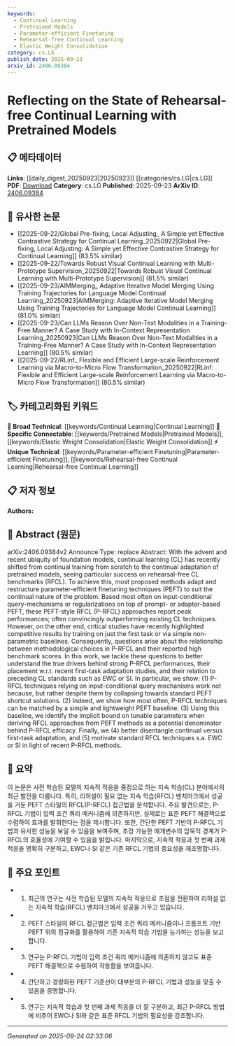 ```yaml
---
keywords:
  - Continual Learning
  - Pretrained Models
  - Parameter-efficient Finetuning
  - Rehearsal-free Continual Learning
  - Elastic Weight Consolidation
category: cs.LG
publish_date: 2025-09-23
arxiv_id: 2406.09384
---
```


<!-- KEYWORD_LINKING_METADATA:
{
  "processed_timestamp": "2025-09-24T02:33:06.061207",
  "vocabulary_version": "1.0",
  "selected_keywords": [
    "Continual Learning",
    "Pretrained Models",
    "Parameter-efficient Finetuning",
    "Rehearsal-free Continual Learning",
    "Elastic Weight Consolidation"
  ],
  "rejected_keywords": [],
  "similarity_scores": {
    "Continual Learning": 0.85,
    "Pretrained Models": 0.8,
    "Parameter-efficient Finetuning": 0.78,
    "Rehearsal-free Continual Learning": 0.77,
    "Elastic Weight Consolidation": 0.79
  },
  "extraction_method": "AI_prompt_based",
  "budget_applied": true,
  "candidates_json": {
    "candidates": [
      {
        "surface": "Continual Learning",
        "canonical": "Continual Learning",
        "aliases": [
          "CL"
        ],
        "category": "broad_technical",
        "rationale": "Continual Learning is a central theme of the paper and connects to various machine learning paradigms.",
        "novelty_score": 0.45,
        "connectivity_score": 0.88,
        "specificity_score": 0.7,
        "link_intent_score": 0.85
      },
      {
        "surface": "Pretrained Models",
        "canonical": "Pretrained Models",
        "aliases": [
          "Pretrained Networks"
        ],
        "category": "specific_connectable",
        "rationale": "Pretrained Models are crucial for understanding the shift in continual learning methods discussed.",
        "novelty_score": 0.5,
        "connectivity_score": 0.82,
        "specificity_score": 0.78,
        "link_intent_score": 0.8
      },
      {
        "surface": "Parameter-efficient Finetuning",
        "canonical": "Parameter-efficient Finetuning",
        "aliases": [
          "PEFT"
        ],
        "category": "unique_technical",
        "rationale": "This technique is pivotal in the paper's analysis of continual learning approaches.",
        "novelty_score": 0.65,
        "connectivity_score": 0.75,
        "specificity_score": 0.85,
        "link_intent_score": 0.78
      },
      {
        "surface": "Rehearsal-free Continual Learning",
        "canonical": "Rehearsal-free Continual Learning",
        "aliases": [
          "RFCL"
        ],
        "category": "unique_technical",
        "rationale": "RFCL is a specific focus of the study, highlighting a novel approach in the field.",
        "novelty_score": 0.7,
        "connectivity_score": 0.7,
        "specificity_score": 0.88,
        "link_intent_score": 0.77
      },
      {
        "surface": "Elastic Weight Consolidation",
        "canonical": "Elastic Weight Consolidation",
        "aliases": [
          "EWC"
        ],
        "category": "specific_connectable",
        "rationale": "EWC is a standard technique in continual learning, providing a baseline for comparison.",
        "novelty_score": 0.4,
        "connectivity_score": 0.85,
        "specificity_score": 0.75,
        "link_intent_score": 0.79
      }
    ],
    "ban_list_suggestions": [
      "methodological choices",
      "benchmark scores"
    ]
  },
  "decisions": [
    {
      "candidate_surface": "Continual Learning",
      "resolved_canonical": "Continual Learning",
      "decision": "linked",
      "scores": {
        "novelty": 0.45,
        "connectivity": 0.88,
        "specificity": 0.7,
        "link_intent": 0.85
      }
    },
    {
      "candidate_surface": "Pretrained Models",
      "resolved_canonical": "Pretrained Models",
      "decision": "linked",
      "scores": {
        "novelty": 0.5,
        "connectivity": 0.82,
        "specificity": 0.78,
        "link_intent": 0.8
      }
    },
    {
      "candidate_surface": "Parameter-efficient Finetuning",
      "resolved_canonical": "Parameter-efficient Finetuning",
      "decision": "linked",
      "scores": {
        "novelty": 0.65,
        "connectivity": 0.75,
        "specificity": 0.85,
        "link_intent": 0.78
      }
    },
    {
      "candidate_surface": "Rehearsal-free Continual Learning",
      "resolved_canonical": "Rehearsal-free Continual Learning",
      "decision": "linked",
      "scores": {
        "novelty": 0.7,
        "connectivity": 0.7,
        "specificity": 0.88,
        "link_intent": 0.77
      }
    },
    {
      "candidate_surface": "Elastic Weight Consolidation",
      "resolved_canonical": "Elastic Weight Consolidation",
      "decision": "linked",
      "scores": {
        "novelty": 0.4,
        "connectivity": 0.85,
        "specificity": 0.75,
        "link_intent": 0.79
      }
    }
  ]
}
-->

# Reflecting on the State of Rehearsal-free Continual Learning with Pretrained Models

## 📋 메타데이터

**Links**: [[daily_digest_20250923|20250923]] [[categories/cs.LG|cs.LG]]
**PDF**: [Download](https://arxiv.org/pdf/2406.09384.pdf)
**Category**: cs.LG
**Published**: 2025-09-23
**ArXiv ID**: [2406.09384](https://arxiv.org/abs/2406.09384)

## 🔗 유사한 논문
- [[2025-09-22/Global Pre-fixing, Local Adjusting_ A Simple yet Effective Contrastive Strategy for Continual Learning_20250922|Global Pre-fixing, Local Adjusting: A Simple yet Effective Contrastive Strategy for Continual Learning]] (83.5% similar)
- [[2025-09-22/Towards Robust Visual Continual Learning with Multi-Prototype Supervision_20250922|Towards Robust Visual Continual Learning with Multi-Prototype Supervision]] (81.5% similar)
- [[2025-09-23/AIMMerging_ Adaptive Iterative Model Merging Using Training Trajectories for Language Model Continual Learning_20250923|AIMMerging: Adaptive Iterative Model Merging Using Training Trajectories for Language Model Continual Learning]] (81.0% similar)
- [[2025-09-23/Can LLMs Reason Over Non-Text Modalities in a Training-Free Manner? A Case Study with In-Context Representation Learning_20250923|Can LLMs Reason Over Non-Text Modalities in a Training-Free Manner? A Case Study with In-Context Representation Learning]] (80.5% similar)
- [[2025-09-22/RLinf_ Flexible and Efficient Large-scale Reinforcement Learning via Macro-to-Micro Flow Transformation_20250922|RLinf: Flexible and Efficient Large-scale Reinforcement Learning via Macro-to-Micro Flow Transformation]] (80.5% similar)

## 🏷️ 카테고리화된 키워드
**🧠 Broad Technical**: [[keywords/Continual Learning|Continual Learning]]
**🔗 Specific Connectable**: [[keywords/Pretrained Models|Pretrained Models]], [[keywords/Elastic Weight Consolidation|Elastic Weight Consolidation]]
**⚡ Unique Technical**: [[keywords/Parameter-efficient Finetuning|Parameter-efficient Finetuning]], [[keywords/Rehearsal-free Continual Learning|Rehearsal-free Continual Learning]]

## 📋 저자 정보

**Authors:** 

## 📄 Abstract (원문)

arXiv:2406.09384v2 Announce Type: replace 
Abstract: With the advent and recent ubiquity of foundation models, continual learning (CL) has recently shifted from continual training from scratch to the continual adaptation of pretrained models, seeing particular success on rehearsal-free CL benchmarks (RFCL). To achieve this, most proposed methods adapt and restructure parameter-efficient finetuning techniques (PEFT) to suit the continual nature of the problem. Based most often on input-conditional query-mechanisms or regularizations on top of prompt- or adapter-based PEFT, these PEFT-style RFCL (P-RFCL) approaches report peak performances; often convincingly outperforming existing CL techniques. However, on the other end, critical studies have recently highlighted competitive results by training on just the first task or via simple non-parametric baselines. Consequently, questions arise about the relationship between methodological choices in P-RFCL and their reported high benchmark scores. In this work, we tackle these questions to better understand the true drivers behind strong P-RFCL performances, their placement w.r.t. recent first-task adaptation studies, and their relation to preceding CL standards such as EWC or SI. In particular, we show: (1) P-RFCL techniques relying on input-conditional query mechanisms work not because, but rather despite them by collapsing towards standard PEFT shortcut solutions. (2) Indeed, we show how most often, P-RFCL techniques can be matched by a simple and lightweight PEFT baseline. (3) Using this baseline, we identify the implicit bound on tunable parameters when deriving RFCL approaches from PEFT methods as a potential denominator behind P-RFCL efficacy. Finally, we (4) better disentangle continual versus first-task adaptation, and (5) motivate standard RFCL techniques s.a. EWC or SI in light of recent P-RFCL methods.

## 📝 요약

이 논문은 사전 학습된 모델의 지속적 적응을 중점으로 하는 지속 학습(CL) 분야에서의 최근 발전을 다룹니다. 특히, 리허설이 필요 없는 지속 학습(RFCL) 벤치마크에서 성공을 거둔 PEFT 스타일의 RFCL(P-RFCL) 접근법을 분석합니다. 주요 발견으로는, P-RFCL 기법이 입력 조건 쿼리 메커니즘에 의존하지만, 실제로는 표준 PEFT 해결책으로 수렴하여 효과를 발휘한다는 점을 제시합니다. 또한, 간단한 PEFT 기반이 P-RFCL 기법과 유사한 성능을 보일 수 있음을 보여주며, 조정 가능한 매개변수의 암묵적 경계가 P-RFCL의 효율성에 기여할 수 있음을 밝힙니다. 마지막으로, 지속적 적응과 첫 번째 과제 적응을 명확히 구분하고, EWC나 SI 같은 기존 RFCL 기법의 중요성을 재조명합니다.

## 🎯 주요 포인트

- 1. 최근의 연구는 사전 학습된 모델의 지속적 적응으로 초점을 전환하여 리허설 없는 지속적 학습(RFCL) 벤치마크에서 성공을 거두고 있습니다.
- 2. PEFT 스타일의 RFCL 접근법은 입력 조건 쿼리 메커니즘이나 프롬프트 기반 PEFT 위의 정규화를 활용하여 기존 지속적 학습 기법을 능가하는 성능을 보고합니다.
- 3. 연구는 P-RFCL 기법이 입력 조건 쿼리 메커니즘에 의존하지 않고도 표준 PEFT 해결책으로 수렴하여 작동함을 보여줍니다.
- 4. 간단하고 경량화된 PEFT 기준선이 대부분의 P-RFCL 기법과 성능을 맞출 수 있음을 증명합니다.
- 5. 연구는 지속적 학습과 첫 번째 과제 적응을 더 잘 구분하고, 최근 P-RFCL 방법에 비추어 EWC나 SI와 같은 표준 RFCL 기법의 필요성을 강조합니다.


---

*Generated on 2025-09-24 02:33:06*